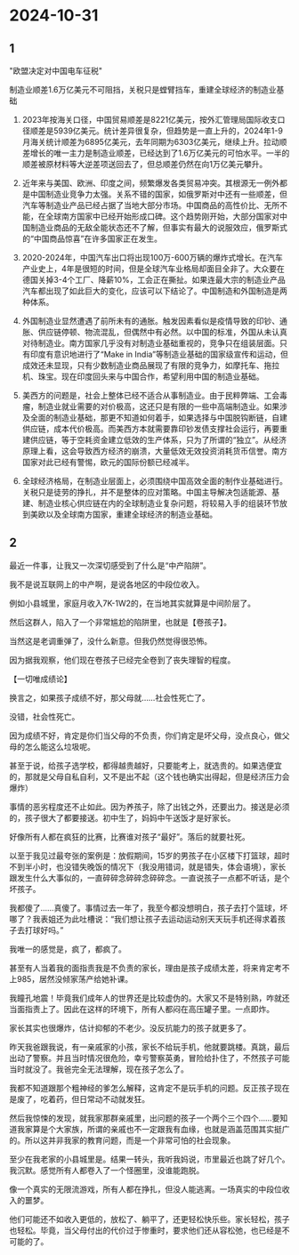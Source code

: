 # 2024-10-31

## 1

"欧盟决定对中国电车征税"

制造业顺差1.6万亿美元不可阻挡，关税只是螳臂挡车，重建全球经济的制造业基础

1. 2023年按海关口径，中国贸易顺差是8221亿美元，按外汇管理局国际收支口径顺差是5939亿美元。统计差异很复杂，但趋势是一直上升的，2024年1-9月海关统计顺差为6895亿美元，去年同期为6303亿美元，继续上升。拉动顺差增长的唯一主力是制造业顺差，已经达到了1.6万亿美元的可怕水平。一半的顺差被原材料等大逆差项送回去了，但总顺差仍然在向1万亿美元攀升。

2. 近年来与美国、欧洲、印度之间，频繁爆发各类贸易冲突。其根源无一例外都是中国制造业竞争力太强。关系不错的国家，如俄罗斯对中还有一些顺差，但汽车等制造业产品已经占据了当地大部分市场。中国商品的高性价比、无所不能，在全球南方国家中已经开始形成口碑。这个趋势刚开始，大部分国家对中国制造业商品的无敌全能状态还不了解，但事实有最大的说服效应，俄罗斯式的“中国商品惊喜”在许多国家正在发生。

3. 2020-2024年，中国汽车出口将出现100万-600万辆的爆炸式增长。在汽车产业史上，4年是很短的时间，但是全球汽车业格局却面目全非了。大众要在德国关掉3-4个工厂、降薪10%，工会正在撕扯。如果连最大宗的制造业产品汽车都出现了如此巨大的变化，应该可以下结论了。中国制造和外国制造是两种体系。

4. 外国制造业显然遭遇了前所未有的通胀。触发因素看似是疫情导致的印钞、通胀、供应链停顿、物流混乱，但偶然中有必然。以中国的标准，外国从未认真对待制造业。南方国家几乎没有对制造业基础重视的，竞争只在组装层面。只有印度有意识地进行了“Make in India”等制造业基础的国家级宣传和运动，但成效还未显现，只有少数制造业商品展现了有限的竞争力，如摩托车、拖拉机、珠宝。现在印度回头来与中国合作，希望利用中国的制造业基础。

5. 美西方的问题是，社会上整体已经不适合从事制造业。由于民粹弊端、工会毒瘤，制造业就业需要的对价极高，这还只是有限的一些中高端制造业。如果涉及全面的制造业基础，那更不知道如何着手，如果选择与中国脱钩断链，自建供应链，成本代价极高。而美西方本就需要靠印钞发债支撑社会运行，再要重建供应链，等于空耗资金建立低效的生产体系，只为了所谓的“独立”。从经济原理上看，这会导致西方经济的崩溃，大量低效无效投资消耗货币信誉。南方国家对此已经有警惕，欧元的国际份额已经减半。

6. 全球经济格局，在制造业层面上，必须围绕中国高效全面的制作业基础进行。关税只是徒劳的挣扎，并不是整体的应对策略。中国主导解决包适能源、基建、制造业核心供应链在内的全球制造业复杂问题，将较易入手的组装环节放到美欧以及全球南方国家，重建全球经济的制造业基础。

## 2

最近一件事，让我又一次深切感受到了什么是“中产陷阱”。

我不是说互联网上的中产啊，是说各地区的中段位收入。

例如小县城里，家庭月收入7K-1W2的，在当地其实就算是中间阶层了。

然后这群人，陷入了一个非常尴尬的陷阱里，也就是【卷孩子】。

当然这是老调重弹了，没什么新意。但我仍然觉得很恐怖。

因为据我观察，他们现在卷孩子已经完全卷到了丧失理智的程度。

【一切唯成绩论】

换言之，如果孩子成绩不好，那父母就……社会性死亡了。

没错，社会性死亡。

因为成绩不好，肯定是你们当父母的不负责，你们肯定是坏父母，没点良心，做父母的怎么能这么垃圾呢。

甚至于说，给孩子选学校，都得越贵越好，只要能考上，就选贵的。如果选便宜的，那就是父母自私自利，又不是出不起（这个钱也确实出得起，但是经济压力会爆炸）

事情的恶劣程度还不止如此。因为养孩子，除了出钱之外，还要出力。接送是必须的，孩子很大了都要接送。初中生了，妈妈中午送饭才是好家长。

好像所有人都在疯狂的比赛，比赛谁对孩子“最好”。落后的就要社死。

以至于我见过最夸张的案例是：放假期间，15岁的男孩子在小区楼下打篮球，超时不到半小时，也没错失晚饭的情况下（我没用错词，就是错失，体会语境），家长跟发生什么大事似的，一直碎碎念碎碎念碎碎念。一直说孩子一点都不听话，是个坏孩子。

我都傻了……真傻了。事情过去一年了，我至今都没想明白，孩子去打个篮球，坏哪了？我表姐还为此吐槽说：“我们想让孩子去运动运动别天天玩手机还得求着孩子去打球好吗。”

我唯一的感觉是，疯了，都疯了。

甚至有人当着我的面指责我是不负责的家长，理由是孩子成绩太差，将来肯定考不上985，居然没倾家荡产给她补课。

我瞳孔地震！毕竟我们成年人的世界还是比较虚伪的。大家又不是特别熟，咋就还当面指责上了。因此在这样的环境下，所有人都闷在高压罐子里。一点即炸。

家长其实也很爆炸，估计抑郁的不老少。没反抗能力的孩子就更多了。

昨天我爸跟我说，有一亲戚家的小孩，家长不给玩手机，他就要跳楼。真跳，最后出动了警察。并且当时情况很危险，幸亏警察英勇，冒险给扑住了，不然孩子可能当时就没了。我爸完全无法理解，现在孩子怎么了。

我都不知道跟那个粗神经的爹怎么解释，这肯定不是玩手机的问题。反正孩子现在是废了，吃着药，但日常动不动就发狂。

然后我惊悚的发现，就我家那群亲戚里，出问题的孩子一个两个三个四个……要知道我家算是个大家族，所谓的亲戚也不一定跟我有血缘，也就是涵盖范围其实挺广的。所以这并非我家的教育问题，而是一个非常可怕的社会现象。

至少在我老家的小县城里是。结果一转头，我听我妈说，市里最近也跳了好几个。我沉默。感觉所有人都卷入了一个怪圈里，没谁能跑脱。

像一个真实的无限流游戏，所有人都在挣扎，但没人能逃离。一场真实的中段位收入的噩梦。

他们可能还不如收入更低的，放松了、躺平了，还更轻松快乐些。家长轻松，孩子也轻松。毕竟，当父母付出的代价过于惨重时，要求他们还从容松弛，也已经是不可能的了。

